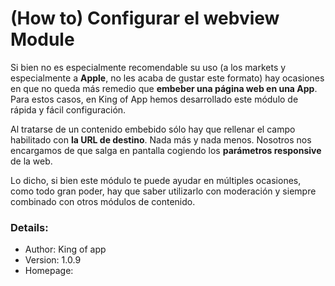 # **(How to) Configurar el webview Module**

Si bien no es especialmente recomendable su uso (a los markets y especialmente a **Apple**, no les acaba de gustar este formato) hay ocasiones en que no queda más remedio que **embeber una página web en una App**. Para estos casos, en King of App hemos desarrollado este módulo de rápida y fácil configuración.

Al tratarse de un contenido embebido sólo hay que rellenar el campo habilitado con **la URL de destino**. Nada más y nada menos. Nosotros nos encargamos de que salga en pantalla cogiendo los **parámetros responsive** de la web.

Lo dicho, si bien este módulo te puede ayudar en múltiples ocasiones, como todo gran poder, hay que saber utilizarlo con moderación y siempre combinado con otros módulos de contenido.

### Details:

- Author: King of app
- Version: 1.0.9
- Homepage:
